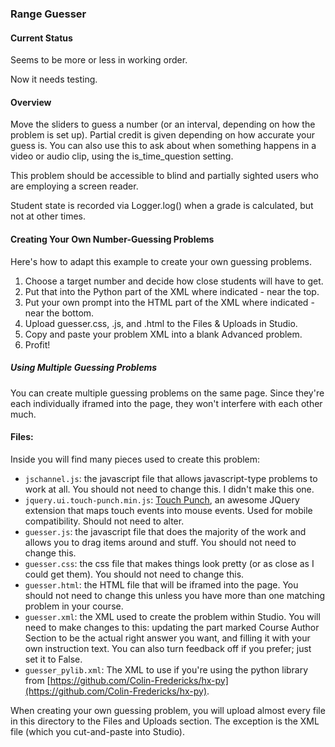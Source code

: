 ### Range Guesser ###

#### Current Status ####

Seems to be more or less in working order.

Now it needs testing.

#### Overview ####
Move the sliders to guess a number (or an interval, depending on how the problem is set up). Partial credit is given depending on how accurate your guess is. You can also use this to ask about when something happens in a video or audio clip, using the is\_time_question setting.

This problem should be accessible to blind and partially sighted users who are employing a screen reader.

Student state is recorded via Logger.log() when a grade is calculated, but not at other times.

#### Creating Your Own Number-Guessing Problems ####

Here's how to adapt this example to create your own guessing problems.

1. Choose a target number and decide how close students will have to get.
2. Put that into the Python part of the XML where indicated - near the top.
3. Put your own prompt into the HTML part of the XML where indicated - near the bottom.
4. Upload guesser.css, .js, and .html to the Files & Uploads in Studio.
5. Copy and paste your problem XML into a blank Advanced problem.
6. Profit!

##### Using Multiple Guessing Problems #####

You can create multiple guessing problems on the same page. Since they're each individually iframed into the page, they won't interfere with each other much.

#### Files: ####

Inside you will find many pieces used to create this problem:

- `jschannel.js`: the javascript file that allows javascript-type problems to work at all. You should not need to change this. I didn't make this one.
- `jquery.ui.touch-punch.min.js`: [Touch Punch](https://github.com/furf/jquery-ui-touch-punch), an awesome JQuery extension that maps touch events into mouse events. Used for mobile compatibility. Should not need to alter.
- `guesser.js`: the javascript file that does the majority of the work and allows you to drag items around and stuff. You should not need to change this.
- `guesser.css`: the css file that makes things look pretty (or as close as I could get them). You should not need to change this.
- `guesser.html`: the HTML file that will be iframed into the page. You should not need to change this unless you have more than one matching problem in your course.
- `guesser.xml`: the XML used to create the problem within Studio. You will need to make changes to this: updating the part marked Course Author Section to be the actual right answer you want, and filling it with your own instruction text. You can also turn feedback off if you prefer; just set it to False.
- `guesser_pylib.xml`: The XML to use if you're using the python library from [https://github.com/Colin-Fredericks/hx-py](https://github.com/Colin-Fredericks/hx-py).

When creating your own guessing problem, you will upload almost every file in this directory to the Files and Uploads section. The exception is the XML file (which you cut-and-paste into Studio).
